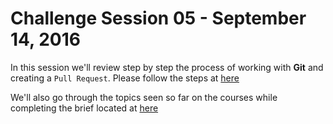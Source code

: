# Challenge Session 05 - September 14, 2016

In this session we'll review step by step the process of working with **Git** and creating a `Pull Request`. Please follow the steps at [here](https://github.com/AnaCostillaG/DSJHUGitChallenge)

We'll also go through the topics seen so far on the courses while completing the brief located at [here](https://github.com/adalberto-g/DSJHU01/blob/master/CoursesSummary.md)
